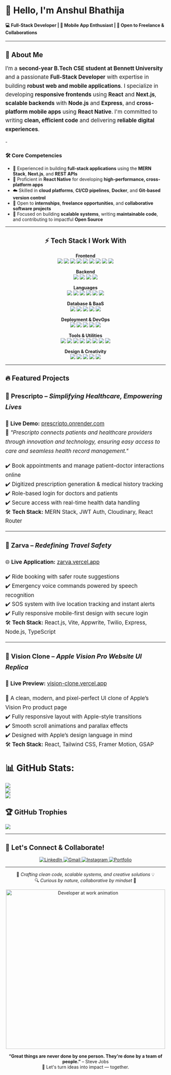 # 👋 Hello, I'm Anshul Bhathija

#### 💻 Full-Stack Developer | 📱 Mobile App Enthusiast | 🤝 Open to Freelance & Collaborations

---

## 💫 About Me

<div style="font-size: 17px; line-height: 1.6;">

I’m a <strong>second-year B.Tech CSE student at Bennett University</strong> and a passionate <strong>Full-Stack Developer</strong> with expertise in building <strong>robust web and mobile applications</strong>. I specialize in developing <strong>responsive frontends</strong> using <strong>React</strong> and <strong>Next.js</strong>, <strong>scalable backends</strong> with <strong>Node.js</strong> and <strong>Express</strong>, and <strong>cross-platform mobile apps</strong> using <strong>React Native</strong>. I'm committed to writing <strong>clean, efficient code</strong> and delivering <strong>reliable digital experiences</strong>.

</div>
-


### 🛠️ Core Competencies

- 🚀 Experienced in building **full-stack applications** using the **MERN Stack**, **Next.js**, and **REST APIs**  
- 📱 Proficient in **React Native** for developing **high-performance, cross-platform apps**  
- ☁️ Skilled in **cloud platforms**, **CI/CD pipelines**, **Docker**, and **Git-based version control**  
- 💼 Open to **internships**, **freelance opportunities**, and **collaborative software projects**  
- 🎯 Focused on building **scalable systems**, writing **maintainable code**, and contributing to impactful **Open Source**

---




<h2 align="center">⚡ Tech Stack I Work With</h2>

<p align="center">
  <b>Frontend</b><br/>
  <img src="https://img.shields.io/badge/React-20232A?style=for-the-badge&logo=react&logoColor=61DAFB"/>
  <img src="https://img.shields.io/badge/Next.js-000000?style=for-the-badge&logo=next.js&logoColor=white"/>
  <img src="https://img.shields.io/badge/React_Native-20232A?style=for-the-badge&logo=react&logoColor=61DAFB"/>
  <img src="https://img.shields.io/badge/Vite-646CFF?style=for-the-badge&logo=vite&logoColor=white"/>
  <img src="https://img.shields.io/badge/React_Query-FF4154?style=for-the-badge&logo=reactquery&logoColor=white"/>
  <img src="https://img.shields.io/badge/Tailwind_CSS-38B2AC?style=for-the-badge&logo=tailwind-css&logoColor=white"/>
  <img src="https://img.shields.io/badge/Redux-593D88?style=for-the-badge&logo=redux&logoColor=white"/>
  <img src="https://img.shields.io/badge/HTML5-E34F26?style=for-the-badge&logo=html5&logoColor=white"/>
  <img src="https://img.shields.io/badge/CSS3-1572B6?style=for-the-badge&logo=css3&logoColor=white"/>
</p>

<p align="center">
  <b>Backend</b><br/>
  <img src="https://img.shields.io/badge/Node.js-339933?style=for-the-badge&logo=node.js&logoColor=white"/>
  <img src="https://img.shields.io/badge/Express.js-000000?style=for-the-badge&logo=express&logoColor=white"/>
  <img src="https://img.shields.io/badge/Nodemon-76D04B?style=for-the-badge&logo=nodemon&logoColor=white"/>
  <img src="https://img.shields.io/badge/JWT-black?style=for-the-badge&logo=JSON%20web%20tokens&logoColor=white"/>
</p>

<p align="center">
  <b>Languages</b><br/>
  <img src="https://img.shields.io/badge/JavaScript-F7DF1E?style=for-the-badge&logo=javascript&logoColor=black"/>
  <img src="https://img.shields.io/badge/TypeScript-007ACC?style=for-the-badge&logo=typescript&logoColor=white"/>
  <img src="https://img.shields.io/badge/Python-3776AB?style=for-the-badge&logo=python&logoColor=white"/>
  <img src="https://img.shields.io/badge/Java-ED8B00?style=for-the-badge&logo=java&logoColor=white"/>
  <img src="https://img.shields.io/badge/JavaFX-FF0000?style=for-the-badge&logo=java&logoColor=white"/>
  <img src="https://img.shields.io/badge/C++-00599C?style=for-the-badge&logo=c%2B%2B&logoColor=white"/>
</p>

<p align="center">
  <b>Database & BaaS</b><br/>
  <img src="https://img.shields.io/badge/MongoDB-4EA94B?style=for-the-badge&logo=mongodb&logoColor=white"/>
  <img src="https://img.shields.io/badge/MySQL-4479A1?style=for-the-badge&logo=mysql&logoColor=white"/>
  <img src="https://img.shields.io/badge/Firebase-FFCA28?style=for-the-badge&logo=firebase&logoColor=black"/>
  <img src="https://img.shields.io/badge/Supabase-3ECF8E?style=for-the-badge&logo=supabase&logoColor=white"/>
  <img src="https://img.shields.io/badge/Appwrite-FD366E?style=for-the-badge&logo=appwrite&logoColor=white"/>
</p>

<p align="center">
  <b>Deployment & DevOps</b><br/>
  <img src="https://img.shields.io/badge/Vercel-000?style=for-the-badge&logo=vercel&logoColor=white"/>
  <img src="https://img.shields.io/badge/Netlify-00C7B7?style=for-the-badge&logo=netlify&logoColor=white"/>
  <img src="https://img.shields.io/badge/Render-00979D?style=for-the-badge&logo=render&logoColor=white"/>
  <img src="https://img.shields.io/badge/Cloudflare-F38020?style=for-the-badge&logo=cloudflare&logoColor=white"/>
  <img src="https://img.shields.io/badge/Docker-2496ED?style=for-the-badge&logo=docker&logoColor=white"/>
</p>

<p align="center">
  <b>Tools & Utilities</b><br/>
  <img src="https://img.shields.io/badge/Git-F05032?style=for-the-badge&logo=git&logoColor=white"/>
  <img src="https://img.shields.io/badge/GitHub-181717?style=for-the-badge&logo=github&logoColor=white"/>
  <img src="https://img.shields.io/badge/VS_Code-007ACC?style=for-the-badge&logo=visual%20studio%20code&logoColor=white"/>
  <img src="https://img.shields.io/badge/Postman-FF6C37?style=for-the-badge&logo=postman&logoColor=white"/>
  <img src="https://img.shields.io/badge/ESLint-4B32C3?style=for-the-badge&logo=eslint&logoColor=white"/>
  <img src="https://img.shields.io/badge/Prettier-F7B93E?style=for-the-badge&logo=prettier&logoColor=black"/>
  <img src="https://img.shields.io/badge/NPM-CB3837?style=for-the-badge&logo=npm&logoColor=white"/>
  <img src="https://img.shields.io/badge/Twilio-F22F46?style=for-the-badge&logo=twilio&logoColor=white"/>
</p>

<p align="center">
  <b>Design & Creativity</b><br/>
  <img src="https://img.shields.io/badge/Figma-F24E1E?style=for-the-badge&logo=figma&logoColor=white"/>
  <img src="https://img.shields.io/badge/Framer-black?style=for-the-badge&logo=framer&logoColor=blue"/>
  <img src="https://img.shields.io/badge/Canva-00C4CC?style=for-the-badge&logo=canva&logoColor=white"/>
  <img src="https://img.shields.io/badge/Lightroom-31A8FF?style=for-the-badge&logo=adobe%20lightroom&logoColor=white"/>
  <img src="https://img.shields.io/badge/Blender-F5792A?style=for-the-badge&logo=blender&logoColor=white"/>
</p>

---

## 🔥 Featured Projects

<div style="font-size: 17px; line-height: 1.7;">

### 🏥 <strong>Prescripto</strong> – <em>Simplifying Healthcare, Empowering Lives</em>  
🚀 <strong>Live Demo:</strong> <a href="https://prescripto-full-stack-frontend2.onrender.com/" target="_blank">prescripto.onrender.com</a>  
📖 <em>"Prescripto connects patients and healthcare providers through innovation and technology, ensuring easy access to care and seamless health record management."</em>

✔️ Book appointments and manage patient–doctor interactions online  
✔️ Digitized prescription generation & medical history tracking  
✔️ Role-based login for doctors and patients  
✔️ Secure access with real-time health data handling  
🛠️ <strong>Tech Stack:</strong> MERN Stack, JWT Auth, Cloudinary, React Router

---

### 🚖 <strong>Zarva</strong> – <em>Redefining Travel Safety</em>  
🌐 <strong>Live Application:</strong> <a href="https://zarva-redefined-travel-safety.vercel.app/" target="_blank">zarva.vercel.app</a>  

✔️ Ride booking with safer route suggestions  
✔️ Emergency voice commands powered by speech recognition  
✔️ SOS system with live location tracking and instant alerts  
✔️ Fully responsive mobile-first design with secure login  
🛠️ <strong>Tech Stack:</strong> React.js, Vite, Appwrite, Twilio, Express, Node.js, TypeScript

---

### 🍎 <strong>Vision Clone</strong> – <em>Apple Vision Pro Website UI Replica</em>  
🌟 <strong>Live Preview:</strong> <a href="https://vision-clone.onrender.com/" target="_blank">vision-clone.vercel.app</a>  

📱 A clean, modern, and pixel-perfect UI clone of Apple’s Vision Pro product page  
✔️ Fully responsive layout with Apple-style transitions  
✔️ Smooth scroll animations and parallax effects  
✔️ Designed with Apple’s design language in mind  
🛠️ <strong>Tech Stack:</strong> React, Tailwind CSS, Framer Motion, GSAP

</div>





# 📊 GitHub Stats:
![](https://github-readme-stats.vercel.app/api?username=codecrafter071727&theme=radical&hide_border=false&include_all_commits=false&count_private=true)<br/>
![](https://nirzak-streak-stats.vercel.app/?user=codecrafter071727&theme=radical&hide_border=false)<br/>
![](https://github-readme-stats.vercel.app/api/top-langs/?username=codecrafter071727&theme=radical&hide_border=false&include_all_commits=false&count_private=true&layout=compact)

## 🏆 GitHub Trophies
![](https://github-profile-trophy.vercel.app/?username=codecrafter071727&theme=radical&no-frame=false&no-bg=false&margin-w=4)


---

## 🤝 Let's Connect & Collaborate!

<p align="center">
  <a href="https://www.linkedin.com/in/anshul-bhathija-8229b0301/" target="_blank">
    <img src="https://img.shields.io/badge/LinkedIn-0077B5?style=for-the-badge&logo=linkedin&logoColor=white" alt="LinkedIn"/>
  </a>
  <a href="mailto:anshulbhathija1727@gmail.com" target="_blank">
    <img src="https://img.shields.io/badge/Gmail-D14836?style=for-the-badge&logo=gmail&logoColor=white" alt="Gmail"/>
  </a>
  <a href="https://www.instagram.com/anshul._.x07/" target="_blank">
    <img src="https://img.shields.io/badge/Instagram-E4405F?style=for-the-badge&logo=instagram&logoColor=white" alt="Instagram"/>
  </a>
  <a href="https://https://anshulbhathija.vercel.app/" target="_blank">
    <img src="https://img.shields.io/badge/Portfolio-000000?style=for-the-badge&logo=vercel&logoColor=white" alt="Portfolio"/>
  </a>
</p>

---

<p align="center">
  🌟 <i>Crafting clean code, scalable systems, and creative solutions</i> 💡  
  <br/>
  🔍 <i>Curious by nature, collaborative by mindset</i> 🤝
</p>

<p align="center">
  <img src="https://cdn.dribbble.com/users/730703/screenshots/6626006/developer.gif" width="500" alt="Developer at work animation">
</p>



<p align="center">
  <b>“Great things are never done by one person. They're done by a team of people.”</b> – Steve Jobs  
  <br/>🙌 Let's turn ideas into impact — together.
</p>
